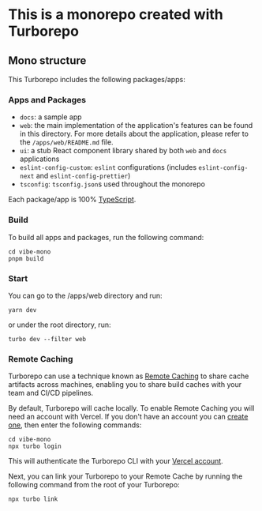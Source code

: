 # This is a monorepo created with Turborepo

## Mono structure

This Turborepo includes the following packages/apps:

### Apps and Packages

- `docs`: a sample app
- `web`: the main implementation of the application's features can be found in this directory. For more details about the application, please refer to the `/apps/web/README.md` file.
- `ui`: a stub React component library shared by both `web` and `docs` applications
- `eslint-config-custom`: `eslint` configurations (includes `eslint-config-next` and `eslint-config-prettier`)
- `tsconfig`: `tsconfig.json`s used throughout the monorepo

Each package/app is 100% [TypeScript](https://www.typescriptlang.org/).

### Build

To build all apps and packages, run the following command:

```
cd vibe-mono
pnpm build
```

### Start

You can go to the /apps/web directory and run:

```
yarn dev
```

or
under the root directory, run:

```
turbo dev --filter web
```

### Remote Caching

Turborepo can use a technique known as [Remote Caching](https://turbo.build/repo/docs/core-concepts/remote-caching) to share cache artifacts across machines, enabling you to share build caches with your team and CI/CD pipelines.

By default, Turborepo will cache locally. To enable Remote Caching you will need an account with Vercel. If you don't have an account you can [create one](https://vercel.com/signup), then enter the following commands:

```
cd vibe-mono
npx turbo login
```

This will authenticate the Turborepo CLI with your [Vercel account](https://vercel.com/docs/concepts/personal-accounts/overview).

Next, you can link your Turborepo to your Remote Cache by running the following command from the root of your Turborepo:

```
npx turbo link
```
